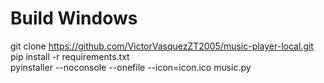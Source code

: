# Build Windows
git clone https://github.com/VictorVasquezZT2005/music-player-local.git<br>
pip install -r requirements.txt<br>
pyinstaller --noconsole --onefile --icon=icon.ico music.py
